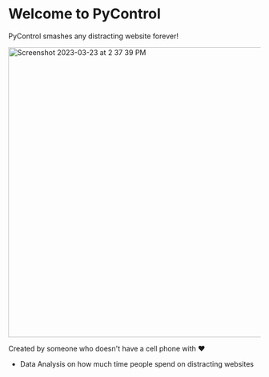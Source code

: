 # Welcome to PyControl

PyControl smashes any distracting website forever! 

<img width="581" alt="Screenshot 2023-03-23 at 2 37 39 PM" src="https://user-images.githubusercontent.com/44841991/227361312-807be383-e46b-4c90-a9ef-e4fef17ad15b.png">

Created by someone who doesn't have a cell phone with ❤️

- Data Analysis on how much time people spend on distracting websites

